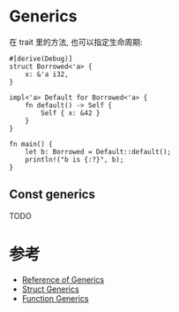 # Generics

在 trait 里的方法, 也可以指定生命周期:

```rust, no_run
#[derive(Debug)]
struct Borrowed<'a> {
    x: &'a i32,
}

impl<'a> Default for Borrowed<'a> {
    fn default() -> Self {
        Self { x: &42 }
    }
}

fn main() {
    let b: Borrowed = Default::default();
    println!("b is {:?}", b);
}
```

## Const generics

TODO

# 参考

- [Reference of Generics](https://doc.rust-lang.org/reference/items/generics.html)
- [Struct Generics](../struct/generics.md)
- [Function Generics](../closure/generics.md)